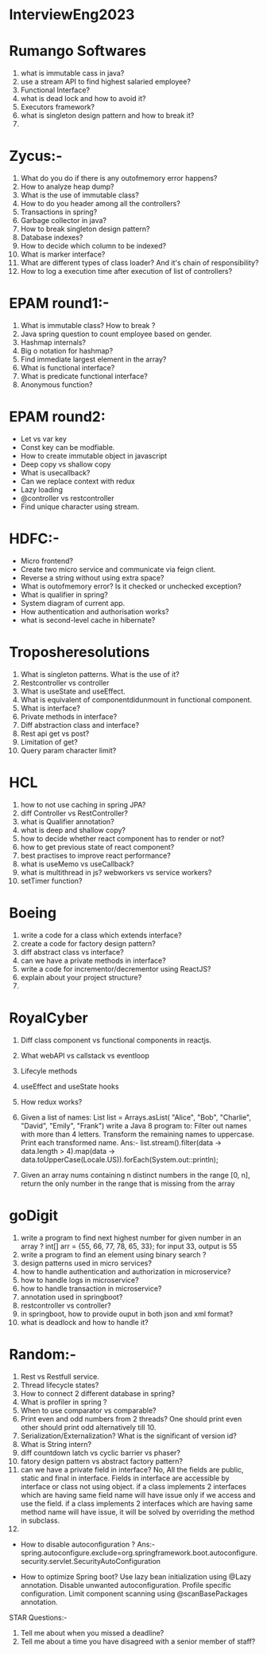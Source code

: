 # InterviewEng2023

# Rumango Softwares

1. what is immutable cass in java?
2. use a stream API to find highest salaried employee?
3. Functional Interface?
4. what is dead lock and how to avoid it?
5. Executors framework?
6. what is singleton design pattern and how to break it?
7. 

# Zycus:-

1. What do you do if there is any outofmemory error happens?
2. How to analyze heap dump?
3. What is the use of immutable class?
4. How to do you header among all the controllers?
5. Transactions in spring?
6. Garbage collector in java?
7. How to break singleton design pattern?
8. Database indexes?
9. How to decide which column to be indexed?
10. What is marker interface?
11. What are different types of class loader? And it's chain of responsibility?
12. How to log a execution time after execution of list of controllers?


# EPAM round1:-
1. What is immutable class? How to break ?
2. Java spring question to count employee based on gender.
3. Hashmap internals?
4. Big o notation for hashmap?
5. Find immediate largest element  in the array?
6. What is functional interface?
7. What is predicate functional interface?
8. Anonymous function?

# EPAM round2:
* Let vs var key
* Const key can be modfiable.
* How to create immutable object in javascript
* Deep copy vs shallow copy
* What is usecallback?
* Can we replace context with redux
* Lazy loading
* @controller vs restcontroller
* Find unique character using stream.

# HDFC:-
* Micro frontend?
* Create two micro service and communicate via feign client.
* Reverse a string without using extra space?
* What is outofmemory error? Is it checked or unchecked exception?
* What is qualifier in spring?
* System diagram of current app.
* How authentication and authorisation works?
* what is second-level cache in hibernate?

# Troposheresolutions

1. What is singleton patterns. What is the use of it?
2. Restcontroller vs controller
3. What is useState and useEffect.
4. What is equivalent of componentdidunmount in functional component.
5. What is interface?
6. Private methods in interface?
7. Diff abstraction class and interface?
8. Rest api get vs post?
9. Limitation of get?
10. Query param character limit?


# HCL

1. how to not use caching in spring JPA?
2. diff Controller vs RestController?
3. what is Qualifier annotation?
4. what is deep and shallow copy?
5. how to decide whether react component has to render or not?
6. how to get previous state of react component?
7. best practises to improve react performance?
8. what is useMemo vs useCallback?
9. what is multithread in js? webworkers vs service workers?
10. setTimer function?

# Boeing

1. write a code for a class which extends interface?
2. create a code for factory design pattern?
3. diff abstract class vs interface?
4. can we have a private methods in interface?
5. write a code for incrementor/decrementor using ReactJS?
6. explain about your project structure?
7. 
 
# RoyalCyber

1. Diff class component vs functional components in reactjs.
2. What webAPI vs callstack vs eventloop
3. Lifecyle methods
4. useEffect and useState hooks
5. How redux works?
6. Given a list of names:
   List<String> list = Arrays.asList( "Alice", "Bob", "Charlie", "David", "Emily", "Frank")
   write a Java 8 program to:
     Filter out names with more than 4 letters.
     Transform the remaining names to uppercase.
     Print each transformed name.
       Ans:- list.stream().filter(data -> data.length > 4).map(data -> data.toUpperCase(Locale.US)).forEach(System.out::println);
   
8. Given an array nums containing n distinct numbers in the range [0, n], return the only number in the range that is missing from the array

# goDigit

1. write a program to find next highest number for given number in an array ?
  int[] arr = {55, 66, 77, 78, 65, 33}; for input 33, output is 55  
2. write a program to find an element using binary search ?
3. design patterns used in micro services?
4. how to handle authentication and authorization in microservice?
5. how to handle logs in microservice?
6. how to handle transaction in microservice?
7. annotation used in springboot?
8. restcontroller vs controller?
9. in springboot, how to provide ouput in both json and xml format?
10. what is deadlock and how to handle it?

# Random:-

1. Rest vs Restfull service.
2. Thread lifecycle states?
3. How to connect 2 different database in spring?
4. What is profiler in spring ?
5. When to use comparator vs comparable?
6. Print even and odd numbers from 2 threads? One should print even other should print odd alternatively till 10.
7. Serialization/Externalization? What is the significant of version id?
8. What is String intern?
9. diff countdown latch vs cyclic barrier vs phaser?
10. fatory design pattern vs abstract factory pattern?
11. can we have a private field in interface?
    No, All the fields are public, static and final in interface.
    Fields in interface are accessible by interface or class not using object.
    if a class implements 2 interfaces which are having same field name will have issue only if we access and use the field.
    if a class implements 2 interfaces which are having same method name will have issue, it will be solved by overriding the method in subclass.
13. 




* How to disable autoconfiguration ?
Ans:- spring.autoconfigure.exclude=org.springframework.boot.autoconfigure.security.servlet.SecurityAutoConfiguration

*  How to optimize Spring boot?
Use lazy bean initialization using @Lazy annotation.
Disable unwanted autoconfiguration.
Profile specific configuration.
Limit component scanning using @scanBasePackages annotation.

STAR Questions:-
1. Tell me about when you missed a deadline?
2. Tell me about a time you have disagreed with a  senior member of staff?


